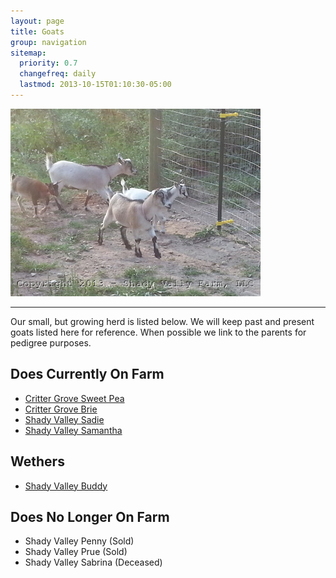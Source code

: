 ```yaml
---
layout: page
title: Goats
group: navigation
sitemap:
  priority: 0.7
  changefreq: daily
  lastmod: 2013-10-15T01:10:30-05:00
---
```


<img src="/images/goats/Group/1.jpg" alt="Goats " class="pic"/>

<hr>

Our small, but growing herd is listed below. We will keep past and 
present goats listed here for reference. When possible we link to
the parents for pedigree purposes.

## Does Currently On Farm

* [Critter Grove Sweet Pea](/goats/Critter-Grove-Sweet-Pea)
* [Critter Grove Brie](/goats/Critter-Grove-Brie)
* [Shady Valley Sadie](/goats/Shady-Valley-Sadie)
* [Shady Valley Samantha](/goats/Shady-Valley-Samantha)

## Wethers

* [Shady Valley Buddy](/goats/Shady-Valley-Buddy)

## Does No Longer On Farm

* Shady Valley Penny (Sold)
* Shady Valley Prue (Sold)
* Shady Valley Sabrina (Deceased)
